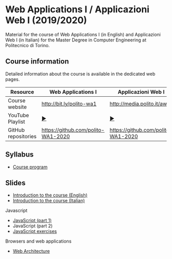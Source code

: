 # Web Applications I / Applicazioni Web I (2019/2020)

Material for the course of Web Applications I (in English) and Applicazioni Web I (in Italian) for the Master Degree in Computer Engineering at Politecnico di Torino.

## Course information

Detailed information about the course is available in the dedicated web pages.

| Resource | Web Applications I | Applicazioni Web I | 
|---------|---|--------|
| Course website | http://bit.ly/polito-wa1 | http://media.polito.it/aw1 |
| YouTube Playlist | [:arrow_forward:](https://www.youtube.com/playlist?list=PLuZyhAOPm9pMSXjyRc83gBSUqHIkIE564)|  [:arrow_forward:](https://www.youtube.com/playlist?list=PLqRTLlwsxDL-e9RexPadqEVaaUgy-Ge8O)|
| GitHub repositories | https://github.com/polito-WA1-2020 | https://github.com/polito-WA1-2020 |

## Syllabus

* [Course program](./program.md)

## Slides

* [Introduction to the course (English)](./slide/00-Intro-2020-Corno.pdf)
* [Introduction to the course (Italian)](./slide/00-Intro-2020-Masala.pdf)

Javascript

* [JavaScript (part 1)](./slide/1-01-javascript-part1.pdf)
* JavaScript (part 2)
* [JavaScript exercises](./slide/1-03-javascript-exercises-part1.pdf)

Browsers and web applications

* [Web Architecture](./slide/2-01-web-architecture.pdf)
